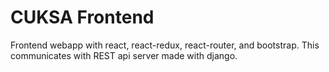 # CUKSA Frontend
Frontend webapp with react, react-redux, react-router, and bootstrap. This communicates with REST api server made with django.
